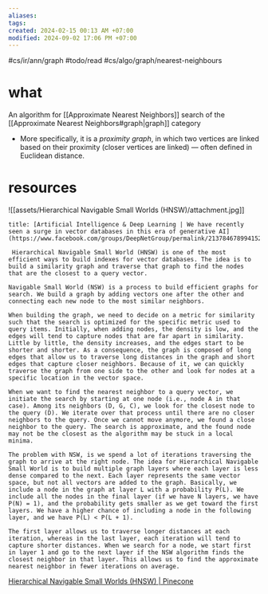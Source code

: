 ```yaml
---
aliases: 
tags: 
created: 2024-02-15 00:13 AM +07:00
modified: 2024-09-02 17:06 PM +07:00
---
```

#cs/ir/ann/graph #todo/read #cs/algo/graph/nearest-neighbours

# what
An algorithm for [[Approximate Nearest Neighbors]] search of the [[Approximate Nearest Neighbors#graph|graph]] category
- More specifically, it is a _proximity graph_, in which two vertices are linked based on their proximity (closer vertices are linked) — often defined in Euclidean distance.
# resources
![[assets/Hierarchical Navigable Small Worlds (HNSW)/attachment.jpg]]
```ad-info
title: [Artificial Intelligence & Deep Learning | We have recently seen a surge in vector databases in this era of generative AI](https://www.facebook.com/groups/DeepNetGroup/permalink/2137846789941525/)

 Hierarchical Navigable Small World (HNSW) is one of the most efficient ways to build indexes for vector databases. The idea is to build a similarity graph and traverse that graph to find the nodes that are the closest to a query vector.  
  
Navigable Small World (NSW) is a process to build efficient graphs for search. We build a graph by adding vectors one after the other and connecting each new node to the most similar neighbors.  
  
When building the graph, we need to decide on a metric for similarity such that the search is optimized for the specific metric used to query items. Initially, when adding nodes, the density is low, and the edges will tend to capture nodes that are far apart in similarity. Little by little, the density increases, and the edges start to be shorter and shorter. As a consequence, the graph is composed of long edges that allow us to traverse long distances in the graph and short edges that capture closer neighbors. Because of it, we can quickly traverse the graph from one side to the other and look for nodes at a specific location in the vector space.  
  
When we want to find the nearest neighbor to a query vector, we initiate the search by starting at one node (i.e., node A in that case). Among its neighbors (D, G, C), we look for the closest node to the query (D). We iterate over that process until there are no closer neighbors to the query. Once we cannot move anymore, we found a close neighbor to the query. The search is approximate, and the found node may not be the closest as the algorithm may be stuck in a local minima.  
  
The problem with NSW, is we spend a lot of iterations traversing the graph to arrive at the right node. The idea for Hierarchical Navigable Small World is to build multiple graph layers where each layer is less dense compared to the next. Each layer represents the same vector space, but not all vectors are added to the graph. Basically, we include a node in the graph at layer L with a probability P(L). We include all the nodes in the final layer (if we have N layers, we have P(N) = 1), and the probability gets smaller as we get toward the first layers. We have a higher chance of including a node in the following layer, and we have P(L) < P(L + 1).  
  
The first layer allows us to traverse longer distances at each iteration, whereas in the last layer, each iteration will tend to capture shorter distances. When we search for a node, we start first in layer 1 and go to the next layer if the NSW algorithm finds the closest neighbor in that layer. This allows us to find the approximate nearest neighbor in fewer iterations on average.
```

[Hierarchical Navigable Small Worlds (HNSW) | Pinecone](https://www.pinecone.io/learn/series/faiss/hnsw/)